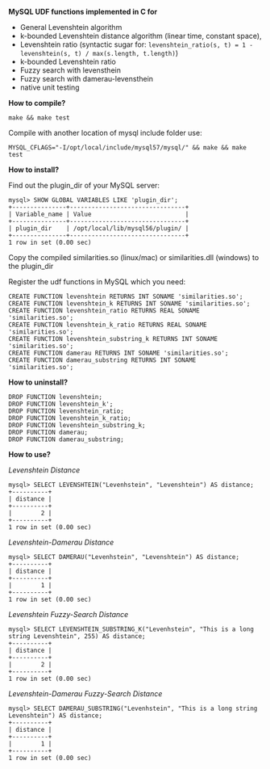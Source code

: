**MySQL UDF functions implemented in C for**

* General Levenshtein algorithm
* k-bounded Levenshtein distance algorithm (linear time, constant space),
* Levenshtein ratio (syntactic sugar for: `levenshtein_ratio(s, t) = 1 - levenshtein(s, t) / max(s.length, t.length)`)
* k-bounded Levenshtein ratio
* Fuzzy search with levensthein
* Fuzzy search with damerau-levensthein
* native unit testing

**How to compile?**

`make && make test`

Compile with another location of mysql include folder use:

`MYSQL_CFLAGS="-I/opt/local/include/mysql57/mysql/" && make && make test`

**How to install?**

Find out the plugin_dir of your MySQL server:

```
mysql> SHOW GLOBAL VARIABLES LIKE 'plugin_dir';
+---------------+--------------------------------+
| Variable_name | Value                          |
+---------------+--------------------------------+
| plugin_dir    | /opt/local/lib/mysql56/plugin/ |
+---------------+--------------------------------+
1 row in set (0.00 sec)
```

Copy the compiled similarities.so (linux/mac) or similarities.dll (windows) to the plugin_dir

Register the udf functions in MySQL which you need:
```
CREATE FUNCTION levenshtein RETURNS INT SONAME 'similarities.so';
CREATE FUNCTION levenshtein_k RETURNS INT SONAME 'similarities.so';
CREATE FUNCTION levenshtein_ratio RETURNS REAL SONAME 'similarities.so';
CREATE FUNCTION levenshtein_k_ratio RETURNS REAL SONAME 'similarities.so';
CREATE FUNCTION levenshtein_substring_k RETURNS INT SONAME 'similarities.so';
CREATE FUNCTION damerau RETURNS INT SONAME 'similarities.so';
CREATE FUNCTION damerau_substring RETURNS INT SONAME 'similarities.so';
```

**How to uninstall?**

```
DROP FUNCTION levenshtein;
DROP FUNCTION levenshtein_k';
DROP FUNCTION levenshtein_ratio;
DROP FUNCTION levenshtein_k_ratio;
DROP FUNCTION levenshtein_substring_k;
DROP FUNCTION damerau;
DROP FUNCTION damerau_substring; 
```

**How to use?**

*Levenshtein Distance*
```
mysql> SELECT LEVENSHTEIN("Levenhstein", "Levenshtein") AS distance;
+----------+
| distance |
+----------+
|        2 |
+----------+
1 row in set (0.00 sec)
```

*Levenshtein-Damerau Distance*
```
mysql> SELECT DAMERAU("Levenhstein", "Levenshtein") AS distance;
+----------+
| distance |
+----------+
|        1 |
+----------+
1 row in set (0.00 sec)
```

*Levenshtein Fuzzy-Search Distance*
```
mysql> SELECT LEVENSHTEIN_SUBSTRING_K("Levenhstein", "This is a long string Levenshtein", 255) AS distance;
+----------+
| distance |
+----------+
|        2 |
+----------+
1 row in set (0.00 sec)
```

*Levenshtein-Damerau Fuzzy-Search Distance*
```
mysql> SELECT DAMERAU_SUBSTRING("Levenhstein", "This is a long string Levenshtein") AS distance;
+----------+
| distance |
+----------+
|        1 |
+----------+
1 row in set (0.00 sec)
```
